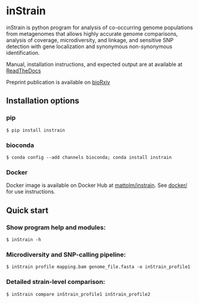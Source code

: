 # inStrain

inStrain is python program for  analysis of co-occurring genome populations from metagenomes that allows highly accurate genome comparisons, analysis of coverage, microdiversity, and linkage, and sensitive SNP detection with gene localization and synonymous non-synonymous identification.

Manual, installation instructions, and expected output are at available at [ReadTheDocs](https://instrain.readthedocs.io/en/latest/)

Preprint publication is available on [bioRxiv](https://www.biorxiv.org/content/10.1101/2020.01.22.915579v1)

## Installation options

### pip
```
$ pip install instrain
```

### bioconda
```
$ conda config --add channels bioconda; conda install instrain
```

### Docker
Docker image is available on Docker Hub at [mattolm/instrain](https://hub.docker.com/repository/docker/mattolm/instrain). See [docker/](docker/) for use instructions.

## Quick start

### Show program help and modules:
```
$ inStrain -h
```

### Microdiversity and SNP-calling pipeline:
```
$ inStrain profile mapping.bam genome_file.fasta -o inStrain_profile1
```

### Detailed strain-level comparison:
```
$ inStrain compare inStrain_profile1 inStrain_profile2
```
